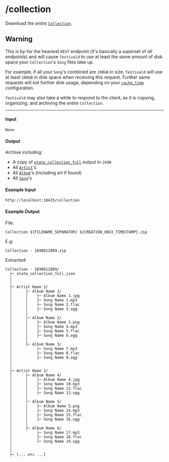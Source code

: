 # /collection
Download _the entire_ [`Collection`](../../common-objects/collection.md).

## Warning
This is by-far the heaviest `REST` endpoint (it's basically a superset of _all_ endpoints) and will cause `festivald` to use at least the same amount of disk space your `Collection`'s `Song` files take up.

For example, if all your `Song`'s combined are `100GB` in size, `festivald` will use at least `100GB` in disk space when receiving this request. Further same requests will not further disk usage, depending on your [`cache_time`](../config.md) configuration.

`festivald` may also take a while to respond to the client, as it is copying, organizing, and archiving the _entire_ `Collection`.

---

#### Input
`None`

#### Output

Archive including:
- A copy of [`state_collection_full`](../../json-rpc/state-retrieval/state_collection_full.md) output in `JSON`
- All [`Artist`](../../common-objects/artist.md)'s
- All [`Album`](../../common-objects/album.md)'s (including art if found)
- All [`Song`](../../common-objects/song.md)'s

#### Example Input
```http
http://localhost:18425/collection
```

#### Example Output
File:
```plaintext
Collection ${FILENAME_SEPARATOR} ${CREATION_UNIX_TIMESTAMP}.zip
```
E.g:
```plaintext
Collection - 1690812809.zip
```

Extracted:
```plaintext
Collection - 1690812809/
  ├─ state_collection_full.json
  │
  │
  ├─ Artist Name 1/
  │      ├─ Album Name 1/
  │      │    ├─ Album Name 1.jpg
  │      │    ├─ Song Name 1.mp3
  │      │    ├─ Song Name 2.flac
  │      │    ├─ Song Name 3.ogg
  │      │
  │      │─ Album Name 2/
  │      │    ├─ Album Name 2.png
  │      │    ├─ Song Name 4.mp3
  │      │    ├─ Song Name 5.flac
  │      │    ├─ Song Name 6.ogg
  │      │
  │      ├─ Album Name 3/
  │           ├─ Song Name 7.mp3
  │           ├─ Song Name 8.flac
  │           ├─ Song Name 9.ogg
  │
  │
  ├─ Artist Name 2/
  │      ├─ Album Name 4/
  │      │    ├─ Album Name 4.jpg
  │      │    ├─ Song Name 10.mp3
  │      │    ├─ Song Name 12.flac
  │      │    ├─ Song Name 13.ogg
  │      │
  │      │─ Album Name 5/
  │      │    ├─ Album Name 5.png
  │      │    ├─ Song Name 14.mp3
  │      │    ├─ Song Name 15.flac
  │      │    ├─ Song Name 16.ogg
  │      │
  │      ├─ Album Name 6/
  │           ├─ Song Name 17.mp3
  │           ├─ Song Name 18.flac
  │           ├─ Song Name 19.ogg
  │
  │
  ├─ [... etc ...]
```
